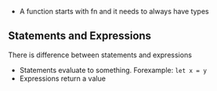 - A function starts with fn and it needs to always have types 

## Statements and Expressions
There is difference between statements and expressions
- Statements evaluate to something. Forexample: `let x = y`
- Expressions return a value 

